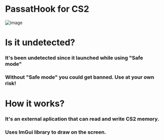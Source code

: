 # PassatHook for CS2
![image](https://github.com/user-attachments/assets/2ab5a3af-43af-4035-9852-ebd5f93fd5b0)
# Is it undetected?
### It's been undetected since it launched while using "Safe mode"
### Without "Safe mode" you could get banned. Use at your own risk!
# How it works?
### It's an external aplication that can read and write CS2 memory.
### Uses ImGui library to draw on the screen.
